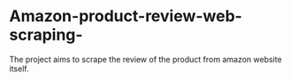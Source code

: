 # Amazon-product-review-web-scraping-
The project aims to scrape the review of the product from amazon website itself.
